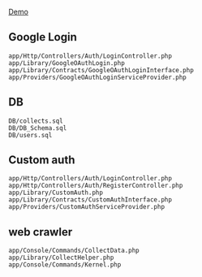 [Demo](http://3.139.115.130:8000/login)

## Google Login
````
app/Http/Controllers/Auth/LoginController.php
app/Library/GoogleOAuthLogin.php
app/Library/Contracts/GoogleOAuthLoginInterface.php
app/Providers/GoogleOAuthLoginServiceProvider.php
````

## DB
````
DB/collects.sql
DB/DB_Schema.sql
DB/users.sql
````

## Custom auth
````
app/Http/Controllers/Auth/LoginController.php
app/Http/Controllers/Auth/RegisterController.php
app/Library/CustomAuth.php
app/Library/Contracts/CustomAuthInterface.php
app/Providers/CustomAuthServiceProvider.php
````

## web crawler
````
app/Console/Commands/CollectData.php
app/Library/CollectHelper.php
app/Console/Commands/Kernel.php
````